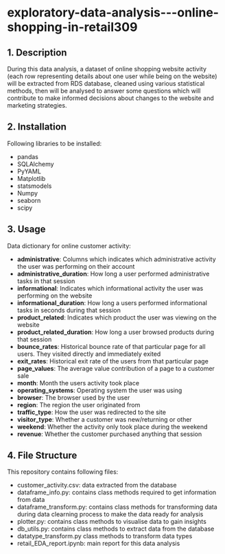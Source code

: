 # exploratory-data-analysis---online-shopping-in-retail309

## 1. Description
During this data analysis, a dataset of online shopping website activity (each row representing details about one user while being on the website) will be extracted from RDS database, cleaned using various statistical methods, then will be analysed to answer some questions which will contribute to make informed decisions about changes to the website and marketing strategies.

## 2. Installation
Following libraries to be installed:
- pandas
- SQLAlchemy
- PyYAML
- Matplotlib
- statsmodels
- Numpy
- seaborn
- scipy

## 3. Usage
Data dictionary for online customer activity:

- **administrative**: Columns which indicates which administrative activity the user was performing on their account
- **administrative_duration**: How long a user performed administrative tasks in that session
- **informational**: Indicates which informational activity the user was performing on the website
- **informational_duration**: How long a users performed informational tasks in seconds during that session
- **product_related**: Indicates which product the user was viewing on the website
- **product_related_duration**: How long a user browsed products during that session 
- **bounce_rates**: Historical bounce rate of that particular page for all users. They visited directly and immediately exited
- **exit_rates**: Historical exit rate of the users from that particular page
- **page_values**: The average value contribution of a page to a customer sale
- **month**: Month the users activity took place
- **operating_systems**: Operating system the user was using
- **browser**: The browser used by the user
- **region**: The region the user originated from
- **traffic_type**: How the user was redirected to the site
- **visitor_type**: Whether a customer was new/returning or other
- **weekend**: Whether the activity only took place during the weekend
- **revenue**: Whether the customer purchased anything that session

## 4. File Structure
This repository contains following files:
- customer_activity.csv: data extracted from the database
- dataframe_info.py: contains class methods required to get information from data
- dataframe_transform.py: contains class methods for transforming data during data clearning process to make the data ready for analysis
- plotter.py: contains class methods to visualise data to gain insights
- db_utils.py: contains class methods to extract data from the database
- datatype_transform.py class methods to transform data types
- retail_EDA_report.ipynb: main report for this data analysis 
